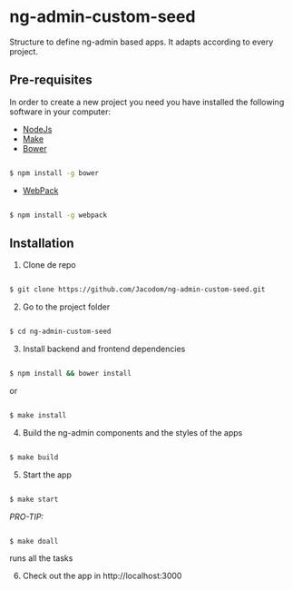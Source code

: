# ng-admin-custom-seed
Structure to define ng-admin based apps. It adapts according to every project.

## Pre-requisites

In order to create a new project you need you have installed the following software in your computer:

- [NodeJs](https://nodejs.org/es/)
- [Make](https://www.gnu.org/software/make/)
- [Bower](https://bower.io/)

```bash

$ npm install -g bower

```

- [WebPack](https://webpack.js.org/)

```bash

$ npm install -g webpack

```

## Installation

1. Clone de repo

  ```bash

  $ git clone https://github.com/Jacodom/ng-admin-custom-seed.git

  ```

2. Go to the project folder

  ```bash

  $ cd ng-admin-custom-seed

  ```

3. Install backend and frontend dependencies

  ```bash

  $ npm install && bower install

  ```

  or

  ```bash

  $ make install

  ```

4. Build the ng-admin components and the styles of the apps

  ```bash

  $ make build

  ```

5. Start the app

  ```bash

  $ make start

  ```

  *PRO-TIP:*

  ```bash

  $ make doall

  ```

  runs all the tasks

6. Check out the app in http://localhost:3000
